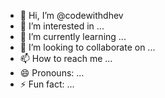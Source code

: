 - 👋 Hi, I’m @codewithdhev
- 👀 I’m interested in ...
- 🌱 I’m currently learning ...
- 💞️ I’m looking to collaborate on ...
- 📫 How to reach me ...
- 😄 Pronouns: ...
- ⚡ Fun fact: ...

<!---
codewithdhev/codewithdhev is a ✨ special ✨ repository because its `README.md` (this file) appears on your GitHub profile.
You can click the Preview link to take a look at your changes.
--->
